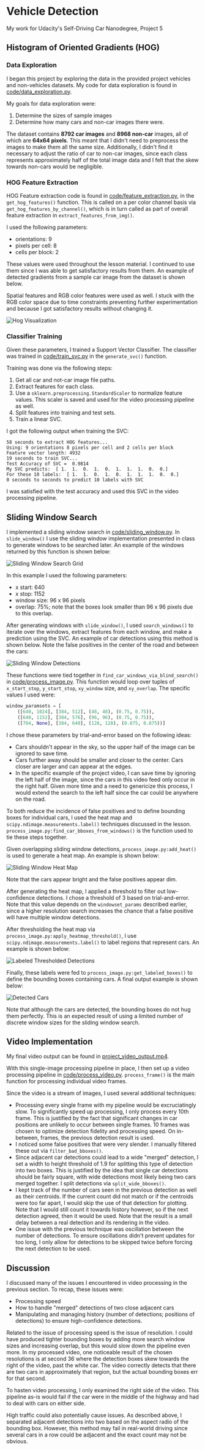 # Vehicle Detection

My work for Udacity's Self-Driving Car Nanodegree, Project 5

## Histogram of Oriented Gradients (HOG)

### Data Exploration

I began this project by exploring the data in the provided project vehicles and non-vehicles datasets. My code for data exploration is found in [code/data_exploration.py](code/data_exploration.py).

My goals for data exploration were:

1. Determine the sizes of sample images
2. Determine how many cars and non-car images there were.

The dataset contains **8792 car images** and **8968 non-car** images, all of which are **64x64 pixels**. This meant that I didn't need to preprocess the images to make them all the same size. Additionally, I didn't find it necessary to adjust the ratio of car to non-car images, since each class represents approximately half of the total image data and I felt that the skew towards non-cars would be negligible.

### HOG Feature Extraction

HOG Feature extraction code is found in [code/feature_extraction.py](code/feature_extraction.py), in the `get_hog_features()` function. This is called on a per color channel basis via `get_hog_features_by_channel()`, which is in turn called as part of overall feature extraction in `extract_features_from_img()`.

I used the following parameters:

* orientations: 9
* pixels per cell: 8
* cells per block: 2

These values were used throughout the lesson material. I continued to use them since I was able to get satisfactory results from them. An example of detected gradients from a sample car image from the dataset is shown below.

Spatial features and RGB color features were used as well. I stuck with the RGB color space due to time constraints preventing further experimentation and because I got satisfactory results without changing it.

![Hog Visualization](output_images/hog_visualization.png)

### Classifier Training

Given these parameters, I trained a Support Vector Classifier. The classifier was trained in [code/train_svc.py](code/train_svc.py) in the `generate_svc()` function.

Training was done via the following steps:

1. Get all car and not-car image file paths.
2. Extract features for each class.
3. Use a `sklearn.preprocessing.StandardScaler` to normalize feature values. This scaler is saved and used for the video processing pipeline as well.
4. Split features into training and test sets.
5. Train a linear SVC.

I got the following output when training the SVC:

```
58 seconds to extract HOG features...
Using: 9 orientations 8 pixels per cell and 2 cells per block
Feature vector length: 4932
19 seconds to train SVC...
Test Accuracy of SVC =  0.9814
My SVC predicts:  [ 1.  1.  0.  1.  0.  1.  1.  1.  0.  0.]
For these 10 labels:  [ 1.  1.  0.  1.  0.  1.  1.  1.  0.  0.]
0 seconds to seconds to predict 10 labels with SVC
```

I was satisfied with the test accuracy and used this SVC in the video processing pipeline.

## Sliding Window Search

I implemented a sliding window search in [code/sliding_window.py](code/sliding_window.py). In `slide_window()` I use the sliding window implementation presented in class to generate windows to be searched later. An example of the windows returned by this function is shown below:

![Sliding Window Search Grid](output_images/sliding_window_search_grid.png)

In this example I used the following parameters:

* x start: 640
* x stop: 1152
* window size: 96 x 96 pixels
* overlap: 75%; note that the boxes look smaller than 96 x 96 pixels due to this overlap.

After generating windows with `slide_window()`, I used `search_windows()` to iterate over the windows, extract features from each window, and make a prediction using the SVC. An example of car detections using this method is shown below. Note the false positives in the center of the road and between the cars:

![Sliding Window Detections](output_images/sliding_window_detections.png)

These functions were tied together in `find_car_windows_via_blind_search()` in [code/process_image.py](code/process_image.py). This function would loop over tuples of `x_start_stop`, `y_start_stop`, `xy_window` size, and `xy_overlap`. The specific values I used were:

```python
window_paramsets = [
    ([640, 1024], [384, 512], (48, 48), (0.75, 0.75)),
    ([640, 1152], [384, 576], (96, 96), (0.75, 0.75)),
    ([704, None], [384, 640], (128, 128), (0.875, 0.875))]
```

I chose these parameters by trial-and-error based on the following ideas:

* Cars shouldn't appear in the sky, so the upper half of the image can be ignored to save time.
* Cars further away should be smaller and closer to the center. Cars closer are larger and can appear at the edges.
* In the specific example of the project video, I can save time by ignoring the left half of the image, since the cars in this video feed only occur in the right half. Given more time and a need to genericize this process, I would extend the search to the left half since the car could be anywhere on the road.

To both reduce the incidence of false positives and to define bounding boxes for individual cars, I used the heat map and `scipy.ndimage.measurements.label()` techniques discussed in the lesson. `process_image.py:find_car_bboxes_from_windows()` is the function used to tie these steps together.

Given overlapping sliding window detections, `process_image.py:add_heat()` is used to generate a heat map. An example is shown below:

![Sliding Window Heat Map](output_images/sliding_window_heat_map.png)

Note that the cars appear bright and the false positives appear dim.

After generating the heat map, I applied a threshold to filter out low-confidence detections. I chose a threshold of 3 based on trial-and-error. Note that this value depends on the `windowset_params` described earlier, since a higher resolution search increases the chance that a false positive will have multiple window detections.

After thresholding the heat map via `process_image.py:apply_heatmap_threshold()`, I use `scipy.ndimage.measurements.label()` to label regions that represent cars. An example is shown below:

![Labeled Thresholded Detections](output_images/labeled_thresholded.png)

Finally, these labels were fed to `process_image.py:get_labeled_boxes()` to define the bounding boxes containing cars. A final output example is shown below:

![Detected Cars](output_images/detected_cars.png)

Note that although the cars are detected, the bounding boxes do not hug them perfectly. This is an expected result of using a limited number of discrete window sizes for the sliding window search.

## Video Implementation

My final video output can be found in [project_video_output.mp4](project_video_output.mp4).

With this single-image processing pipeline in place, I then set up a video processing pipeline in [code/process_video.py](code/process_video.py). `process_frame()` is the main function for processing individual video frames.

Since the video is a stream of images, I used several additional techniques:

* Processing every single frame with my pipeline would be excruciatingly slow. To significantly speed up processing, I only process every 10th frame. This is justified by the fact that significant changes in car positions are unlikely to occur between single frames. 10 frames was chosen to optimize detection fidelity and processing speed. On in-between, frames, the previous detection result is used.
* I noticed some false positives that were very slender. I manually filtered these out via `filter_bad_bboxes()`.
* Since adjacent car detections could lead to a wide "merged" detection, I set a width to height threshold of 1.9 for splitting this type of detection into two boxes. This is justified by the idea that single car detections should be fairly square, with wide detections most likely being two cars merged together. I split detections via `split_wide_bboxes()`.
* I kept track of the number of cars seen in the previous detection as well as their centroids. If the current count did not match or if the centroids were too far apart, I would skip the use of that detection for plotting. Note that I would still count it towards history however, so if the next detection agreed, then it would be used. Note that the result is a small delay between a real detection and its rendering in the video.
* One issue with the previous technique was oscillation between the number of detections. To ensure oscillations didn't prevent updates for too long, I only allow for detections to be skipped twice before forcing the next detection to be used.

## Discussion

I discussed many of the issues I encountered in video processing in the previous section. To recap, these issues were:

* Processing speed
* How to handle "merged" detections of two close adjacent cars
* Manipulating and managing history (number of detections; positions of detections) to ensure high-confidence detections.

Related to the issue of processing speed is the issue of resolution. I could have produced tighter bounding boxes by adding more search window sizes and increasing overlap, but this would slow down the pipeline even more. In my processed video, one noticeable result of the chosen resolutions is at second 36 where the detection boxes skew towards the right of the video, past the white car. The video correctly detects that there are two cars in approximately that region, but the actual bounding boxes err for that second.

To hasten video processing, I only examined the right side of the video. This pipeline as-is would fail if the car were in the middle of the highway and had to deal with cars on either side.

High traffic could also potentially cause issues. As described above, I separated adjacent detections into two based on the aspect radio of the bounding box. However, this method may fail in real-world driving since several cars in a row could be adjacent and the exact count may not be obvious.
